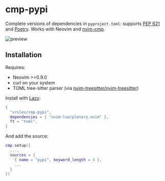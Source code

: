 # cmp-pypi

Complete versions of dependencies in `pyproject.toml`: supports [PEP 621](https://peps.python.org/pep-0621/) and [Poetry](https://python-poetry.org/docs/managing-dependencies/). Works with Neovim and [nvim-cmp](https://github.com/hrsh7th/nvim-cmp).

![preview](https://github.com/vrslev/cmp-pypi/assets/75225148/b64b69dd-651f-40a7-8955-2f772ef1b62d)

## Installation

Requires:

- Neovim >=0.9.0
- curl on your system
- TOML tree-sitter parser (via [nvim-treesitter/nvim-treesitter](https://github.com/nvim-treesitter/nvim-treesitter))

Install with [Lazy](https://github.com/folke/lazy.nvim):

```lua
{
  "vrslev/cmp-pypi",
  dependencies = { "nvim-lua/plenary.nvim" },
  ft = "toml",
}
```

And add the source:

```lua
cmp.setup({
  ...,
  sources = {
    { name = "pypi", keyword_length = 4 },
    ...
  }
})
```
